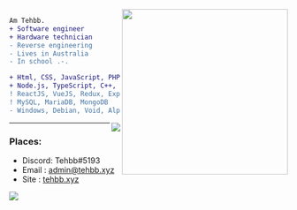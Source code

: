<img align="right" height="300" src="https://cdn.discordapp.com/attachments/890282402008686622/970206730048901120/github_readme_image.jpg"/>
<!-- this image is not mine btw and idk where I found it --->

```diff
Am Tehbb.
+ Software engineer
+ Hardware technician
- Reverse engineering
- Lives in Australia
- In school .-.
```

```diff 
+ Html, CSS, JavaScript, PHP, .NET, vb, Batchfile, *SH
+ Node.js, TypeScript, C++, C, SQL, python, Lua
! ReactJS, VueJS, Redux, ExpressJS, DiscordJS...
! MySQL, MariaDB, MongoDB
- Windows, Debian, Void, Alpine, Ubuntu, Arch, Embedded, DSL, TrueNAS...
```
<!-- <br> -->

<img align="right" src="https://komarev.com/ghpvc/?username=tehbb3"/>
<!-- ![](https://komarev.com/ghpvc/?username=tehbb3) -->

---
### Places:
- Discord: Tehbb#5193
- Email  : admin@tehbb.xyz
- Site   : [tehbb.xyz](https://tehbb.xyz)


<!-- page stactistic tracker, older -->
![](https://hit.yhype.me/github/profile?user_id=62781302)
